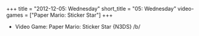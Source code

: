 +++
title = "2012-12-05: Wednesday"
short_title = "05: Wednesday"
video-games = ["Paper Mario: Sticker Star"]
+++


* Video Game: Paper Mario: Sticker Star {N3DS} /b/